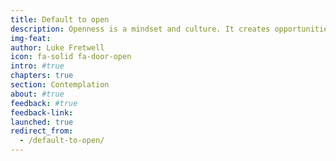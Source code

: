 ```yaml
---
title: Default to open
description: Openness is a mindset and culture. It creates opportunities for exponential government innovation. By embracing the values of collaboration, participation and transparency, we can instill trust and foster better and faster solutions to small and big problems.
img-feat: 
author: Luke Fretwell
icon: fa-solid fa-door-open
intro: #true
chapters: true
section: Contemplation
about: #true
feedback: #true
feedback-link: 
launched: true
redirect_from:
  - /default-to-open/
---
```


